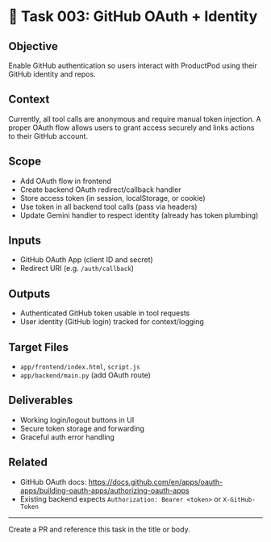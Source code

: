 # 🔐 Task 003: GitHub OAuth + Identity

## Objective
Enable GitHub authentication so users interact with ProductPod using their GitHub identity and repos.

## Context
Currently, all tool calls are anonymous and require manual token injection. A proper OAuth flow allows users to grant access securely and links actions to their GitHub account.

## Scope
- Add OAuth flow in frontend
- Create backend OAuth redirect/callback handler
- Store access token (in session, localStorage, or cookie)
- Use token in all backend tool calls (pass via headers)
- Update Gemini handler to respect identity (already has token plumbing)

## Inputs
- GitHub OAuth App (client ID and secret)
- Redirect URI (e.g. `/auth/callback`)

## Outputs
- Authenticated GitHub token usable in tool requests
- User identity (GitHub login) tracked for context/logging

## Target Files
- `app/frontend/index.html`, `script.js`
- `app/backend/main.py` (add OAuth route)

## Deliverables
- Working login/logout buttons in UI
- Secure token storage and forwarding
- Graceful auth error handling

## Related
- GitHub OAuth docs: https://docs.github.com/en/apps/oauth-apps/building-oauth-apps/authorizing-oauth-apps
- Existing backend expects `Authorization: Bearer <token>` or `X-GitHub-Token`

---

Create a PR and reference this task in the title or body.